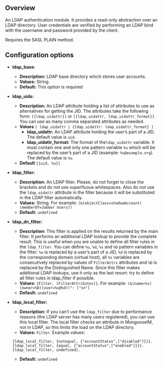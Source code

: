 ## Overview

An LDAP authentication module.
It provides a read-only abstraction over an LDAP directory.
User credentials are verified by performing an LDAP bind with the username and password provided by the client.

Requires the SASL PLAIN method.

## Configuration options

* **ldap_base:**
    * **Description:**  LDAP base directory which stores user accounts.
    * **Values:** String
    * **Default:** This option is required

* **ldap_uids:**
    * **Description:** An LDAP attribute holding a list of attributes to use as alternatives for getting the JID.
    The attributes take the following form: `[{ldap_uidattr}]` or `[{ldap_uidattr, ldap_uidattr_format}]`.
    You can use as many comma separated attributes as needed.
    * **Values** `[ ldap_uidattr | {ldap_uidattr: ldap_uidattr_format} ]`
         * **ldap_uidattr:** An LDAP attribute holding the user’s part of a JID. The default value is `uid`.
         * **ldap_uidattr_format:** The format of the`ldap_uidattr` variable. 
         It must contain one and only one pattern variable `%u` which will be replaced by the user’s part of a JID (example: `%u@example.org`).
         The default value is `%u`.
    * **Default**  `[{uid, %u}]`

* **ldap_filter:**
    * **Description:** An LDAP filter.
    Please, do not forget to close the brackets and do not use superfluous whitespaces.
    Also do not use the `ldap_uidattr` attribute in the filter because it will be substituted in the LDAP filter automatically.
    * **Values:** String. For example: `(&(objectClass=shadowAccount)(memberOf=Jabber Users))`
    * **Default:** `undefined`

* **ldap_dn_filter:**
    * **Description:**  This filter is applied on the results returned by the main filter.
    It performs an additional LDAP lookup to provide the complete result.
    This is useful when you are unable to define all filter rules in the `ldap_filter`.
    You can define `%u`, `%d`, `%s` and `%D` pattern variables in the filter: `%u` is replaced by a user’s part of a JID, `%d` is replaced by the corresponding domain (virtual host), all `%s` variables are consecutively replaced by values of `FilterAttrs` attributes and `%D` is replaced by the Distinguished Name.
    Since this filter makes additional LDAP lookups, use it only as the last resort: try to define all filter rules in ldap_filter if possible.
    * **Values:** `{Filter, [FilterAttributes]}`. For example: `(&(name=%s)(owner=%D)(user=%u@%d))": ["sn"]`
    * **Default:** `undefined`

* **ldap_local_filter:**
    * **Description:** If you can’t use the `ldap_filter` due to performance reasons (the LDAP server has many users registered), you can use this local filter.
    The local filter checks an attribute in MongooseIM, not in LDAP, so this limits the load on the LDAP directory.
    * **Values:** `Filter`. Example values:
    ```
    {ldap_local_filter, {notequal, {"accountStatus",["disabled"]}}}.
    {ldap_local_filter, {equal, {"accountStatus",["enabled"]}}}.
    {ldap_local_filter, undefined}.
    ```
    * **Default:** `undefined`

